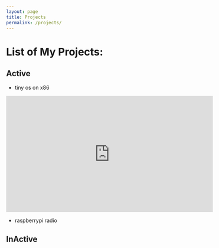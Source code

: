 ```yaml
---
layout: page
title: Projects
permalink: /projects/
---
```


# List of My Projects:


## Active

* tiny os on x86

<iframe width="560" height="315" src="https://www.youtube.com/embed/1fGtAkdKnOc?ecver=1" frameborder="0" allowfullscreen></iframe>

* raspberrypi radio

## InActive

